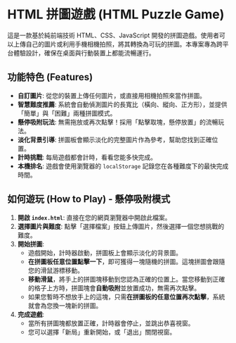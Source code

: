 # HTML 拼圖遊戲 (HTML Puzzle Game)

這是一款基於純前端技術 HTML、CSS、JavaScript 開發的拼圖遊戲。使用者可以上傳自己的圖片或利用手機相機拍照，將其轉換為可玩的拼圖。本專案專為跨平台體驗設計，確保在桌面與行動裝置上都能流暢運行。

## 功能特色 (Features)

- **自訂圖片**: 從您的裝置上傳任何圖片，或直接用相機拍照來當作拼圖。
- **智慧難度推薦**: 系統會自動偵測圖片的長寬比（橫向、縱向、正方形），並提供「簡單」與「困難」兩種拼圖模式。
- **懸停吸附玩法**: 無需拖放或再次點擊！採用「點擊取塊，懸停放置」的流暢玩法。
- **淡化背景引導**: 拼圖板會顯示淡化的完整圖片作為參考，幫助您找到正確位置。
- **計時挑戰**: 每局遊戲都會計時，看看您能多快完成。
- **本機排名**: 遊戲會使用瀏覽器的 `localStorage` 記錄您在各種難度下的最快完成時間。

## 如何遊玩 (How to Play) - 懸停吸附模式

1.  **開啟 `index.html`**: 直接在您的網頁瀏覽器中開啟此檔案。
2.  **選擇圖片與難度**: 點擊「選擇檔案」按鈕上傳圖片，然後選擇一個您想挑戰的難度。
3.  **開始拼圖**:
    - 遊戲開始，計時器啟動，拼圖板上會顯示淡化的背景圖。
    - **在拼圖板任意位置點擊一下**，即可獲得一塊隨機的拼圖。這塊拼圖會跟隨您的滑鼠游標移動。
    - **移動滑鼠**，將手上的拼圖塊移動到您認為正確的位置上。當您移動到正確的格子上方時，拼圖塊會**自動吸附**並放置成功，無需再次點擊。
    - 如果您暫時不想放手上的這塊，只需**在拼圖板的任意位置再次點擊**，系統就會為您換一塊新的拼圖。
4.  **完成遊戲**:
    - 當所有拼圖塊都放置正確，計時器會停止，並跳出恭喜視窗。
    - 您可以選擇「新局」重新開始，或「退出」關閉視窗。
